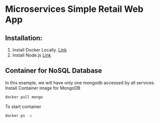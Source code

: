 # Microservices Simple Retail Web App

## Installation:
1. Install Docker Locally. 
[Link](https://www.docker.com/get-started)
2. Install Node.js
[Link](https://nodejs.org/en/download/)

## Container for NoSQL Database
In this example, we will have only one mongodb accessed by all services. 
Install Container image for MongoDB
```bash
docker pull mongo
```
To start container
```bash
docker ps -a
```
